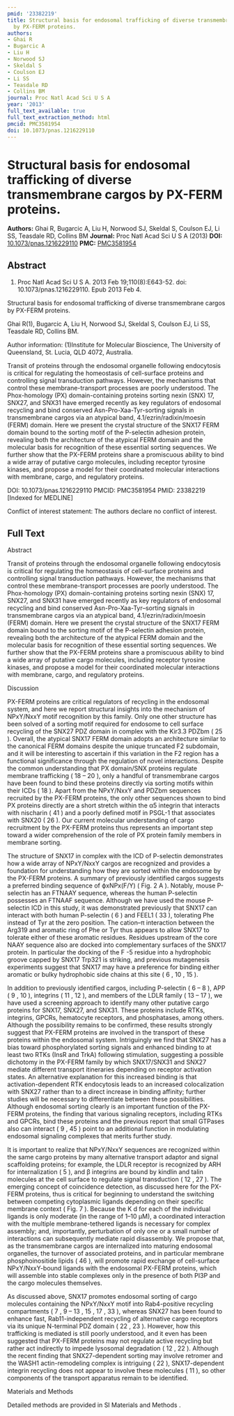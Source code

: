 ```yaml
---
pmid: '23382219'
title: Structural basis for endosomal trafficking of diverse transmembrane cargos
  by PX-FERM proteins.
authors:
- Ghai R
- Bugarcic A
- Liu H
- Norwood SJ
- Skeldal S
- Coulson EJ
- Li SS
- Teasdale RD
- Collins BM
journal: Proc Natl Acad Sci U S A
year: '2013'
full_text_available: true
full_text_extraction_method: html
pmcid: PMC3581954
doi: 10.1073/pnas.1216229110
---
```


# Structural basis for endosomal trafficking of diverse transmembrane cargos by PX-FERM proteins.
**Authors:** Ghai R, Bugarcic A, Liu H, Norwood SJ, Skeldal S, Coulson EJ, Li SS, Teasdale RD, Collins BM
**Journal:** Proc Natl Acad Sci U S A (2013)
**DOI:** [10.1073/pnas.1216229110](https://doi.org/10.1073/pnas.1216229110)
**PMC:** [PMC3581954](https://www.ncbi.nlm.nih.gov/pmc/articles/PMC3581954/)

## Abstract

1. Proc Natl Acad Sci U S A. 2013 Feb 19;110(8):E643-52. doi: 
10.1073/pnas.1216229110. Epub 2013 Feb 4.

Structural basis for endosomal trafficking of diverse transmembrane cargos by 
PX-FERM proteins.

Ghai R(1), Bugarcic A, Liu H, Norwood SJ, Skeldal S, Coulson EJ, Li SS, Teasdale 
RD, Collins BM.

Author information:
(1)Institute for Molecular Bioscience, The University of Queensland, St. Lucia, 
QLD 4072, Australia.

Transit of proteins through the endosomal organelle following endocytosis is 
critical for regulating the homeostasis of cell-surface proteins and controlling 
signal transduction pathways. However, the mechanisms that control these 
membrane-transport processes are poorly understood. The Phox-homology (PX) 
domain-containing proteins sorting nexin (SNX) 17, SNX27, and SNX31 have emerged 
recently as key regulators of endosomal recycling and bind conserved 
Asn-Pro-Xaa-Tyr-sorting signals in transmembrane cargos via an atypical band, 
4.1/ezrin/radixin/moesin (FERM) domain. Here we present the crystal structure of 
the SNX17 FERM domain bound to the sorting motif of the P-selectin adhesion 
protein, revealing both the architecture of the atypical FERM domain and the 
molecular basis for recognition of these essential sorting sequences. We further 
show that the PX-FERM proteins share a promiscuous ability to bind a wide array 
of putative cargo molecules, including receptor tyrosine kinases, and propose a 
model for their coordinated molecular interactions with membrane, cargo, and 
regulatory proteins.

DOI: 10.1073/pnas.1216229110
PMCID: PMC3581954
PMID: 23382219 [Indexed for MEDLINE]

Conflict of interest statement: The authors declare no conflict of interest.

## Full Text

Abstract

Transit of proteins through the endosomal organelle following endocytosis is critical for regulating the homeostasis of cell-surface proteins and controlling signal transduction pathways. However, the mechanisms that control these membrane-transport processes are poorly understood. The Phox-homology (PX) domain-containing proteins sorting nexin (SNX) 17, SNX27, and SNX31 have emerged recently as key regulators of endosomal recycling and bind conserved Asn-Pro-Xaa-Tyr–sorting signals in transmembrane cargos via an atypical band, 4.1/ezrin/radixin/moesin (FERM) domain. Here we present the crystal structure of the SNX17 FERM domain bound to the sorting motif of the P-selectin adhesion protein, revealing both the architecture of the atypical FERM domain and the molecular basis for recognition of these essential sorting sequences. We further show that the PX-FERM proteins share a promiscuous ability to bind a wide array of putative cargo molecules, including receptor tyrosine kinases, and propose a model for their coordinated molecular interactions with membrane, cargo, and regulatory proteins.

Discussion

PX-FERM proteins are critical regulators of recycling in the endosomal system, and here we report structural insights into the mechanism of NPxY/NxxY motif recognition by this family. Only one other structure has been solved of a sorting motif required for endosome to cell surface recycling of the SNX27 PDZ domain in complex with the Kir3.3 PDZbm ( 25 ). Overall, the atypical SNX17 FERM domain adopts an architecture similar to the canonical FERM domains despite the unique truncated F2 subdomain, and it will be interesting to ascertain if this variation in the F2 region has a functional significance through the regulation of novel interactions. Despite the common understanding that PX domain/SNX proteins regulate membrane trafficking ( 18 – 20 ), only a handful of transmembrane cargos have been found to bind these proteins directly via sorting motifs within their ICDs ( 18 ). Apart from the NPxY/NxxY and PDZbm sequences recruited by the PX-FERM proteins, the only other sequences shown to bind PX proteins directly are a short stretch within the α5 integrin that interacts with nischarin ( 41 ) and a poorly defined motif in PSGL-1 that associates with SNX20 ( 26 ). Our current molecular understanding of cargo recruitment by the PX-FERM proteins thus represents an important step toward a wider comprehension of the role of PX protein family members in membrane sorting.

The structure of SNX17 in complex with the ICD of P-selectin demonstrates how a wide array of NPxY/NxxY cargos are recognized and provides a foundation for understanding how they are sorted within the endosome by the PX-FERM proteins. A summary of previously identified cargos suggests a preferred binding sequence of ϕxNPx(F/Y) ( Fig. 2 A ). Notably, mouse P-selectin has an FTNAAY sequence, whereas the human P-selectin possesses an FTNAAF sequence. Although we have used the mouse P-selectin ICD in this study, it was demonstrated previously that SNX17 can interact with both human P-selectin ( 6 ) and FEEL1 ( 33 ), tolerating Phe instead of Tyr at the zero position. The cation–π interaction between the Arg319 and aromatic ring of Phe or Tyr thus appears to allow SNX17 to tolerate either of these aromatic residues. Residues upstream of the core NAAY sequence also are docked into complementary surfaces of the SNX17 protein. In particular the docking of the F -5 residue into a hydrophobic groove capped by SNX17 Trp321 is striking, and previous mutagenesis experiments suggest that SNX17 may have a preference for binding either aromatic or bulky hydrophobic side chains at this site ( 6 , 10 , 15 ).

In addition to previously identified cargos, including P-selectin ( 6 – 8 ), APP ( 9 , 10 ), integrins ( 11 , 12 ), and members of the LDLR family ( 13 – 17 ), we have used a screening approach to identify many other putative cargo proteins for SNX17, SNX27, and SNX31. These proteins include RTKs, integrins, GPCRs, hematocyte receptors, and phosphatases, among others. Although the possibility remains to be confirmed, these results strongly suggest that PX-FERM proteins are involved in the transport of these proteins within the endosomal system. Intriguingly we find that SNX27 has a bias toward phosphorylated sorting signals and enhanced binding to at least two RTKs (InsR and TrkA) following stimulation, suggesting a possible dichotomy in the PX-FERM family by which SNX17/SNX31 and SNX27 mediate different transport itineraries depending on receptor activation states. An alternative explanation for this increased binding is that activation-dependent RTK endocytosis leads to an increased colocalization with SNX27 rather than to a direct increase in binding affinity; further studies will be necessary to differentiate between these possibilities. Although endosomal sorting clearly is an important function of the PX-FERM proteins, the finding that various signaling receptors, including RTKs and GPCRs, bind these proteins and the previous report that small GTPases also can interact ( 9 , 45 ) point to an additional function in modulating endosomal signaling complexes that merits further study.

It is important to realize that NPxY/NxxY sequences are recognized within the same cargo proteins by many alternative transport adaptor and signal scaffolding proteins; for example, the LDLR receptor is recognized by ARH for internalization ( 5 ), and β integrins are bound by kindlin and talin molecules at the cell surface to regulate signal transduction ( 12 , 27 ). The emerging concept of coincidence detection, as discussed here for the PX-FERM proteins, thus is critical for beginning to understand the switching between competing cytoplasmic ligands depending on their specific membrane context ( Fig. 7 ). Because the K d for each of the individual ligands is only moderate (in the range of 1–10 μM), a coordinated interaction with the multiple membrane-tethered ligands is necessary for complex assembly; and, importantly, perturbation of only one or a small number of interactions can subsequently mediate rapid disassembly. We propose that, as the transmembrane cargos are internalized into maturing endosomal organelles, the turnover of associated proteins, and in particular membrane phosphoinositide lipids ( 46 ), will promote rapid exchange of cell-surface NPxY/NxxY-bound ligands with the endosomal PX-FERM proteins, which will assemble into stable complexes only in the presence of both PI3P and the cargo molecules themselves.

As discussed above, SNX17 promotes endosomal sorting of cargo molecules containing the NPxY/NxxY motif into Rab4-positive recycling compartments ( 7 , 9 – 13 , 15 , 17 , 33 ), whereas SNX27 has been found to enhance fast, Rab11-independent recycling of alternative cargo receptors via its unique N-terminal PDZ domain ( 22 , 23 ). However, how this trafficking is mediated is still poorly understood, and it even has been suggested that PX-FERM proteins may not regulate active recycling but rather act indirectly to impede lysosomal degradation ( 12 , 22 ). Although the recent finding that SNX27-dependent sorting may involve retromer and the WASH1 actin-remodeling complex is intriguing ( 22 ), SNX17-dependent integrin recycling does not appear to involve these molecules ( 11 ), so other components of the transport apparatus remain to be identified.

Materials and Methods

Detailed methods are provided in SI Materials and Methods .
